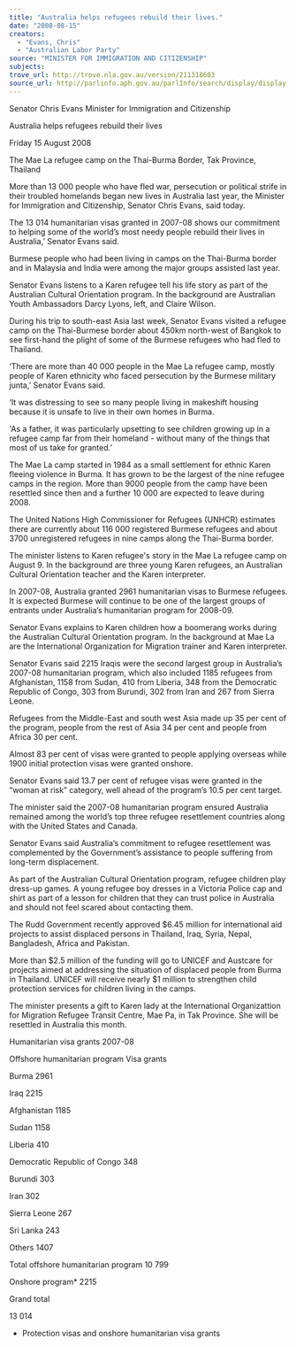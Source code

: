 ```yaml
---
title: "Australia helps refugees rebuild their lives."
date: "2008-08-15"
creators:
  - "Evans, Chris"
  - "Australian Labor Party"
source: "MINISTER FOR IMMIGRATION AND CITIZENSHIP"
subjects:
trove_url: http://trove.nla.gov.au/version/211318603
source_url: http://parlinfo.aph.gov.au/parlInfo/search/display/display.w3p;query=Id%3A%22media/pressrel/4PAR6%22
---
```


 Senator Chris Evans  Minister for Immigration and Citizenship 

 Australia helps refugees rebuild their lives 

 Friday 15 August 2008 

 

 The Mae La refugee camp on the Thai-Burma Border, Tak Province, Thailand 

 More than 13 000 people who have fled war, persecution or political strife in their  troubled homelands began new lives in Australia last year, the Minister for  Immigration and Citizenship, Senator Chris Evans, said today. 

 The 13 014 humanitarian visas granted in 2007-08 shows our commitment to helping  some of the world’s most needy people rebuild their lives in Australia,’ Senator  Evans said. 

 Burmese people who had been living in camps on the Thai-Burma border and in  Malaysia and India were among the major groups assisted last year. 

 

 Senator Evans listens to a Karen refugee tell his life story as part of the Australian Cultural Orientation  program. In the background are Australian Youth Ambassadors Darcy Lyons, left, and Claire Wilson. 

 During his trip to south-east Asia last week, Senator Evans visited a refugee camp  on the Thai-Burmese border about 450km north-west of Bangkok to see first-hand  the plight of some of the Burmese refugees who had fled to Thailand. 

 ‘There are more than 40 000 people in the Mae La refugee camp, mostly people of  Karen ethnicity who faced persecution by the Burmese military junta,’ Senator Evans  said. 

 ‘It was distressing to see so many people living in makeshift housing because it is  unsafe to live in their own homes in Burma. 

 'As a father, it was particularly upsetting to see children growing up in a refugee  camp far from their homeland - without many of the things that most of us take for  granted.’ 

 The Mae La camp started in 1984 as a small settlement for ethnic Karen fleeing  violence in Burma. It has grown to be the largest of the nine refugee camps in the  region. More than 9000 people from the camp have been resettled since then and a  further 10 000 are expected to leave during 2008.  

 The United Nations High Commissioner for Refugees (UNHCR) estimates there are  currently about 116 000 registered Burmese refugees and about 3700 unregistered  refugees in nine camps along the Thai-Burma border. 

 

 The minister listens to Karen refugee's story in the Mae La refugee camp on August 9. In the  background are three young Karen refugees, an Australian Cultural Orientation teacher and the Karen  interpreter.  

 In 2007-08, Australia granted 2961 humanitarian visas to Burmese refugees. It is  expected Burmese will continue to be one of the largest groups of entrants under  Australia’s humanitarian program for 2008-09. 

 

 Senator Evans explains to Karen children how a boomerang works during the Australian Cultural  Orientation program. In the background at Mae La are the International Organization for Migration  trainer and Karen interpreter. 

 Senator Evans said 2215 Iraqis were the second largest group in Australia’s 2007-08  humanitarian program, which also included 1185 refugees from Afghanistan, 1158  from Sudan, 410 from Liberia, 348 from the Democratic Republic of Congo, 303 from  Burundi, 302 from Iran and 267 from Sierra Leone.  

 Refugees from the Middle-East and south west Asia made up 35 per cent of the  program, people from the rest of Asia 34 per cent and people from Africa 30 per  cent. 

 Almost 83 per cent of visas were granted to people applying overseas while 1900  initial protection visas were granted onshore. 

 Senator Evans said 13.7 per cent of refugee visas were granted in the “woman at  risk” category, well ahead of the program’s 10.5 per cent target. 

 The minister said the 2007-08 humanitarian program ensured Australia remained  among the world’s top three refugee resettlement countries along with the United  States and Canada. 

 Senator Evans said Australia’s commitment to refugee resettlement was  complemented by the Government’s assistance to people suffering from long-term  displacement. 

 

 As part of the Australian Cultural Orientation program, refugee children play dress-up games. A young  refugee boy dresses in a Victoria Police cap and shirt as part of a lesson for children that they can  trust police in Australia and should not feel scared about contacting them. 

 The Rudd Government recently approved $6.45 million for international aid projects  to assist displaced persons in Thailand, Iraq, Syria, Nepal, Bangladesh, Africa and  Pakistan. 

 More than $2.5 million of the funding will go to UNICEF and Austcare for projects  aimed at addressing the situation of displaced people from Burma in Thailand.  UNICEF will receive nearly $1 million to strengthen child protection services for  children living in the camps.  

 

 The minister presents a gift to Karen lady at the International Organizattion for Migration Refugee  Transit Centre, Mae Pa, in Tak Province. She will be resettled in Australia this month. 

 

 

 

 Humanitarian visa grants 2007-08 

 Offshore humanitarian program Visa grants 

 Burma  2961 

 Iraq  2215 

 Afghanistan  1185 

 Sudan  1158 

 Liberia  410 

 Democratic Republic of Congo  348 

 Burundi  303 

 Iran  302 

 Sierra Leone  267 

 Sri Lanka  243 

 Others  1407  

 Total offshore humanitarian program 10 799 

 Onshore program* 2215 

 

 Grand total 

 13 014 

 * Protection visas and onshore humanitarian visa grants 

  

